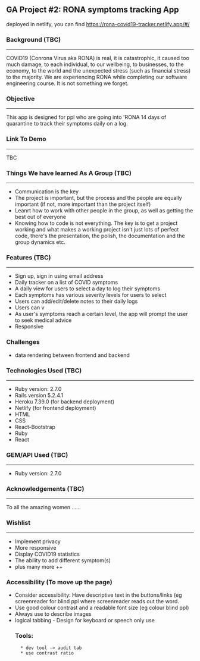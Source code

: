 ## GA Project #2: RONA symptoms tracking App


deployed in netlify, you can find https://rona-covid19-tracker.netlify.app/#/
 

### Background (TBC)
___

COVID19 (Conrona Virus aka RONA) is real, it is catastrophic, it caused too much damage, to each individual, to our wellbeing, to businesses, to the economy, to the world and the unexpected stress (such as financial stress) to the majority. We are experiencing RONA while completing our software engineering course. It is not something we forget.

### Objective
___
This app is designed for ppl who are going into 'RONA 14 days of quarantine to track their symptoms daily on a log.

### Link To Demo
___

TBC


### Things We have learned As A Group (TBC)
___
* Communication is the key
* The project is important, but the process and the people are equally important (if not, more important than the project itself)
* Leanrt how to work with other people in the group, as well as getting the best out of everyone
* Knowing how to code is not everything. The key is to get a project working and what makes a working project isn't just lots of perfect code, there's the presentation, the polish, the documentation and the group dynamics etc.

### Features (TBC)
___

* Sign up, sign in using email address
* Daily tracker on a list of COVID symptoms
* A daily view for users to select a day to log their symptoms 
* Each symptoms has various severity levels for users to select
* Users can add/edit/delete notes to their daily logs
* Users can v
* As user's symptoms reach a certain level, the app will prompt the user to seek medical advice
* Responsive

### Challenges
* data rendering between frontend and backend  

### Technologies Used (TBC)
___

* Ruby version: 2.7.0
* Rails version 5.2.4.1
* Heroku 7.39.0 (for backend deployment)
* Netlify (for frontend deployment)
* HTML
* CSS
* React-Bootstrap
* Ruby
* React

### GEM/API Used (TBC)
___

* Ruby version: 2.7.0

### Acknowledgements (TBC)
---

To all the amazing women ......

### Wishlist
---
* Implement privacy
* More responsive
* Display COVID19 statistics
* The ability to add different symptom(s)
* plus many more ++

### Accessibility (To move up the page)
* Consider accessibility:
Have descriptive text in the buttons/links (eg screenreader for blind ppl where screenreader reads out the word.
* Use good colour contrast and a readable font size (eg colour blind ppl)
* Always use <alt> to describe images
* logical tabbing - Design for keyboard or speech only use
    ### Tools: 
        * dev tool -> audit tab 
        * use contrast ratio
